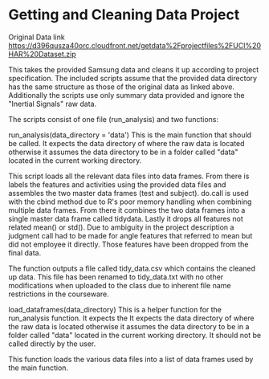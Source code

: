 Getting and Cleaning Data Project
=================================
Original Data link <https://d396qusza40orc.cloudfront.net/getdata%2Fprojectfiles%2FUCI%20HAR%20Dataset.zip>

This takes the provided Samsung data and cleans it up according to project specification.
The included scripts assume that the provided data directory has the same structure as those of the original data as linked above. Additionally the scripts use only summary data provided and ignore the "Inertial Signals" raw data.

The scripts consist of one file (run_analysis) and two functions:

run_analysis(data_directory = 'data')
This is the main function that should be called. It expects the data directory of where the raw data is located otherwise it assumes the data directory to be in a folder called "data" located in the current working directory.

This script loads all the relevant data files into data frames. From there is labels the features and activities using the provided data files and assembles the two master data frames (test and subject). do.call is used with the cbind method due to R's poor memory handling when combining multiple data frames. From there it combines the two data frames into a single master data frame called tidydata. Lastly it drops all features not related mean() or std(). Due to ambiguity in the project description a judgment call had to be made for angle features that referred to mean but did not employee it directly. Those features have been dropped from the final data.

The function outputs a file called tidy_data.csv which contains the cleaned up data. This file has been renamed to tidy_data.txt with no other modifications when uploaded to the class due to inherent file name restrictions in the courseware.



load_dataframes(data_directory)
This is a helper function for the run_analysis function. It expects the It expects the data directory of where the raw data is located otherwise it assumes the data directory to be in a folder called "data" located in the current working directory. It should not be called directly by the user.

This function loads the various data files into a list of data frames used by the main function.

